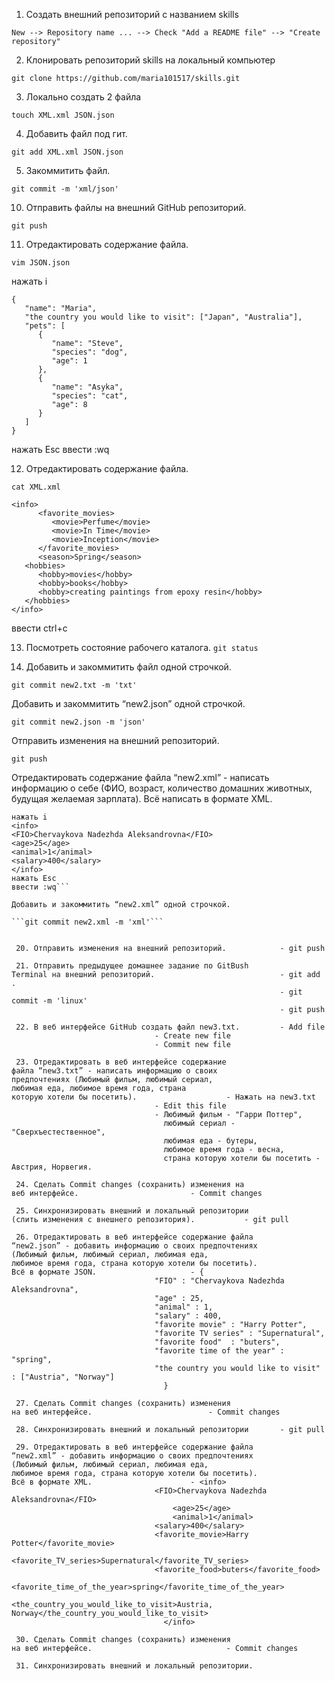 1. Создать внешний репозиторий c названием skills 

``` New --> Repository name ... --> Check "Add a README file" --> "Create repository" ```

2. Клонировать репозиторий skills на локальный компьютер

```git clone https://github.com/maria101517/skills.git```

3. Локально создать 2 файла
 
```touch XML.xml JSON.json ```

4. Добавить файл под гит.                                  
 
```git add XML.xml JSON.json```

5. Закоммитить файл.                                       

```git commit -m 'xml/json'```

10. Отправить файлы на внешний GitHub репозиторий.         

```git push```

11. Отредактировать содержание файла.                    

```vim JSON.json```

нажать i

```
{
   "name": "Maria",
   "the country you would like to visit": ["Japan", "Australia"],
   "pets": [
      {
         "name": "Steve",
         "species": "dog",
         "age": 1
      },
      {
         "name": "Asyka",
         "species": "cat",
         "age": 8
      }
   ]
}
```

нажать Esc
ввести :wq
     
12. Отредактировать содержание файла.

```cat XML.xml```

```
<info>
      <favorite_movies>
         <movie>Perfume</movie>
         <movie>In Time</movie>
         <movie>Inception</movie>
      </favorite_movies>
      <season>Spring</season>
   <hobbies>
      <hobby>movies</hobby>
      <hobby>books</hobby>
      <hobby>creating paintings from epoxy resin</hobby>
   </hobbies>
</info>
```
ввести ctrl+c

13. Посмотреть состояние рабочего каталога.
```git status```












13. Добавить и закоммитить файл одной строчкой.

```git commit new2.txt -m 'txt'```

Добавить и закоммитить “new2.json” одной строчкой.

```git commit new2.json -m 'json'```

Отправить изменения на внешний репозиторий.

```git push```

Отредактировать содержание файла “new2.xml” - написать 
информацию о себе (ФИО, возраст, количество домашних 
животных, будущая желаемая зарплата). 
Всё написать в формате XML.

```vim new2.xml
нажать i
<info>
<FIO>Chervaykova Nadezhda Aleksandrovna</FIO>
<age>25</age>
<animal>1</animal>
<salary>400</salary>
</info> 
нажать Esc
ввести :wq```

Добавить и закоммитить “new2.xml” одной строчкой.

```git commit new2.xml -m 'xml'```


 20. Отправить изменения на внешний репозиторий.            - git push

 21. Отправить предыдущее домашнее задание по GitBush       
Terminal на внешний репозиторий.                            - git add .
                                                            - git commit -m 'linux'
                                                            - git push

 22. В веб интерфейсе GitHub создать файл new3.txt.         - Add file
							    - Create new file
							    - Commit new file

 23. Отредактировать в веб интерфейсе содержание 
файла “new3.txt” - написать информацию о своих 
предпочтениях (Любимый фильм, любимый сериал, 
любимая еда, любимое время года, страна 
которую хотели бы посетить).				    - Нажать на new3.txt
							    - Edit this file
							    - Любимый фильм - "Гарри Поттер", 
							      любимый сериал - "Сверхъестественное", 
							      любимая еда - бутеры,
							      любимое время года - весна, 
							      страна которую хотели бы посетить - Австрия, Норвегия.

 24. Сделать Commit changes (сохранить) изменения на 
веб интерфейсе.						    - Commit changes

 25. Синхронизировать внешний и локальный репозитории 
(слить изменения с внешнего репозитория).		    - git pull
 
 26. Отредактировать в веб интерфейсе содержание файла 
“new2.json” - добавить информацию о своих предпочтениях 
(Любимый фильм, любимый сериал, любимая еда, 
любимое время года, страна которую хотели бы посетить). 
Всё в формате JSON.					    - {
  								"FIO" : "Chervaykova Nadezhda Aleksandrovna",
 								"age" : 25,
  								"animal" : 1,
  								"salary" : 400,
  								"favorite movie" : "Harry Potter", 
  								"favorite TV series" : "Supernatural", 
  								"favorite food"  : "buters",
  								"favorite time of the year" : "spring", 
  								"the country you would like to visit" : ["Austria", "Norway"]
							      }

 27. Сделать Commit changes (сохранить) изменения 
на веб интерфейсе.				            - Commit changes

 28. Синхронизировать внешний и локальный репозитории 	    - git pull

 29. Отредактировать в веб интерфейсе содержание файла 
“new2.xml” - добавить информацию о своих предпочтениях 
(Любимый фильм, любимый сериал, любимая еда, 
любимое время года, страна которую хотели бы посетить). 
Всё в формате XML.					    - <info>
								<FIO>Chervaykova Nadezhda Aleksandrovna</FIO>
        							<age>25</age>
        							<animal>1</animal>    
								<salary>400</salary>	
								<favorite_movie>Harry Potter</favorite_movie>
								<favorite_TV_series>Supernatural</favorite_TV_series>
								<favorite_food>buters</favorite_food>
								<favorite_time_of_the_year>spring</favorite_time_of_the_year> 
								<the_country_you_would_like_to_visit>Austria, Norway</the_country_you_would_like_to_visit>
							      </info>

 30. Сделать Commit changes (сохранить) изменения 
на веб интерфейсе.	    			            - Commit changes

 31. Синхронизировать внешний и локальный репозитории.	 

